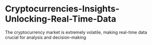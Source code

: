 # Cryptocurrencies-Insights-Unlocking-Real-Time-Data
The cryptocurrency market is extremely volatile, making real-time data crucial for analysis and decision-making
